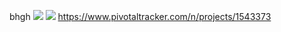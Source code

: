 bhgh
<a href="https://codeclimate.com/github/dianhua1560/bhgh"><img src="https://codeclimate.com/github/dianhua1560/bhgh/badges/gpa.svg" /></a>
<img src="https://travis-ci.org/dianhua1560/bhgh.svg?branch=master"/>
https://www.pivotaltracker.com/n/projects/1543373